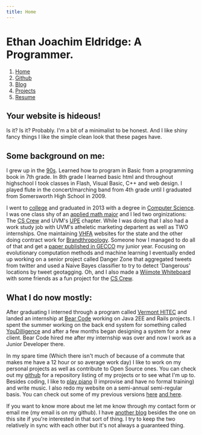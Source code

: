 ```yaml
---
title: Home
---
```




Ethan Joachim Eldridge: A Programmer.
=======================================================================

1. [Home]
2. [Github]
3. [Blog]
4. [Projects]
5. [Resume]


Your website is hideous!
-----------------------------------------------------------------------

Is it? Is it? Probably. I'm a bit of a minimalist to be honest. And I 
like shiny fancy things I like the simple clean look that these pages 
have.

Some background on me: 
-----------------------------------------------------------------------

I grew up in the [90s]. Learned how to program in Basic from a
programming book in 7th grade. In 8th grade I learned basic html and
throughout highschool I took classes in Flash, Visual Basic, C++ and web
design. I played flute in the concert/marching band from 4th grade until
I graduated from Somersworth High School in 2009.

 I went to [college] and graduated in 2013 with a degree in 
[Computer Science]. I was one class shy of an [applied math major] and
I led two orginizations: The [CS Crew] and UVM's [UPE] chapter. While I
was doing that I also had a work study job with UVM's atheletic
marketing departent as well as TWO internships. One maintaining [VHFA]
websites for the state and the other doing contract work for
[Brandthropology]. Someone how I managed to do all of that and get a
[paper published in GECCO] my junior year. Focusing on evolutionary
computation methods and machine learning I eventually ended up working
on a senior project called Danger Zone that aggregated tweets from
twitter and used a Naive Bayes classifier to try to detect 'Dangerous'
locations by tweet geotagging. Oh, and I also made a [Wiimote Whiteboard] 
with some friends as a fun project for the [CS Crew].

What I do now mostly:
-----------------------------------------------------------------------

After graduating I interned through a program called [Vermont HITEC] and
landed an internship at [Bear Code] working on Java 2EE and Rails
projects. I spent the summer working on the back end system for
something called [YouDilligence] and after a few months began designing
a system for a new client. Bear Code hired me after my internship was
over and now I work as a Junior Developer there. 

In my spare time (Which there isn't much of because of a commute that
makes me have a 12 hour or so average work day) I like to work on my
personal projects as well as contribute to Open Source ones. You can
check out my [github] for a repository listing of my projects or to see
what I'm up to. Besides coding, I like to [play piano] (I improvise and
have no formal training) and write music. I also redo my website on a
semi-annual semi-regular basis. You can check out some of my previous
versions [here] [and here]. 

If you want to know more about me let me know through my contact form or
email me (my email is on my github). I have [another blog] besides the one
on this site if you're interested in that sort of thing. I try to keep
the two relatively in sync with each other but it's not always a
guaranteed thing.



[college]:http://www.uvm.edu/
[90s]:https://www.youtube.com/watch?v=C-u5WLJ9Yk4
[Computer Science]:http://www.molecularecologist.com/wp-content/uploads/2012/11/penguins-in-the-matrix-479271.jpg
[applied math major]:http://www.youtube.com/watch?feature=player_profilepage&gt;v=4niz8TfY794
[CS Crew]:http://www.uvm.edu/~cscrew/
[UPE]:http://upe.acm.org/
[VHFA]:http://www.vhfa.org/
[Brandthropology]:http://www.brandthropology.com/
[paper published in GECCO]:http://www.sigevo.org/gecco-2012/papers-accepted.html
[Wiimote Whiteboard]:http://www.youtube.com/watch?v=VwhGGChEUHg
[Vermont HITEC]:http://www.vthitec.org/
[Bear Code]:http://www.bear-code.com/
[YouDilligence]:http://www.youdiligence.com/
[github]:https://github.com/EJEHardenberg
[play piano]:http://www.youtube.com/watch?v=G3RStZO8X-Y
[here]:http://www.uvm.edu/~ejeldrid 
[and here]:http://www.cems.uvm.edu/~ejeldrid/contact.php
[another blog]:http://ethaneldridgecs.blogspot.com

[Home]:index.html
[Github]:https://github.com/EJEHardenberg
[Blog]:blog.html
[Projects]:projects.html
[Resume]:resume.html

</body>

</html>